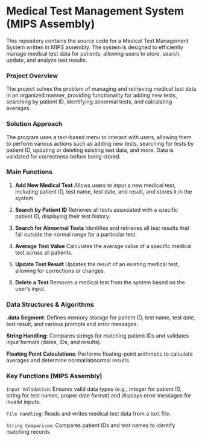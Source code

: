 # Medical Test Management System (MIPS Assembly)
This repository contains the source code for a Medical Test Management System written in MIPS assembly. The system is designed to efficiently manage medical test data for patients, allowing users to store, search, update, and analyze test results.

### Project Overview
The project solves the problem of managing and retrieving medical test data in an organized manner, providing functionality for adding new tests, searching by patient ID, identifying abnormal tests, and calculating averages.

### Solution Approach
The program uses a text-based menu to interact with users, allowing them to perform various actions such as adding new tests, searching for tests by patient ID, updating or deleting existing test data, and more. Data is validated for correctness before being stored.

### Main Functions
1. **Add New Medical Test**
Allows users to input a new medical test, including patient ID, test name, test date, and result, and stores it in the system.

2. **Search by Patient ID**
Retrieves all tests associated with a specific patient ID, displaying their test history.

3. **Search for Abnormal Tests**
Identifies and retrieves all test results that fall outside the normal range for a particular test.

4. **Average Test Value**
Calculates the average value of a specific medical test across all patients.

5. **Update Test Result**
Updates the result of an existing medical test, allowing for corrections or changes.

6. **Delete a Test**
Removes a medical test from the system based on the user’s input.

### Data Structures & Algorithms
**.data Segment**: Defines memory storage for patient ID, test name, test date, test result, and various prompts and error messages.

**String Handling**: Compares strings for matching patient IDs and validates input formats (dates, IDs, and results).

**Floating Point Calculations**: Performs floating-point arithmetic to calculate averages and determine normal/abnormal results.

### Key Functions (MIPS Assembly)
`Input Validation`: Ensures valid data types (e.g., integer for patient ID, string for test names, proper date format) and displays error messages for invalid inputs.

`File Handling`: Reads and writes medical test data from a text file.

`String Comparison`: Compares patient IDs and test names to identify matching records

